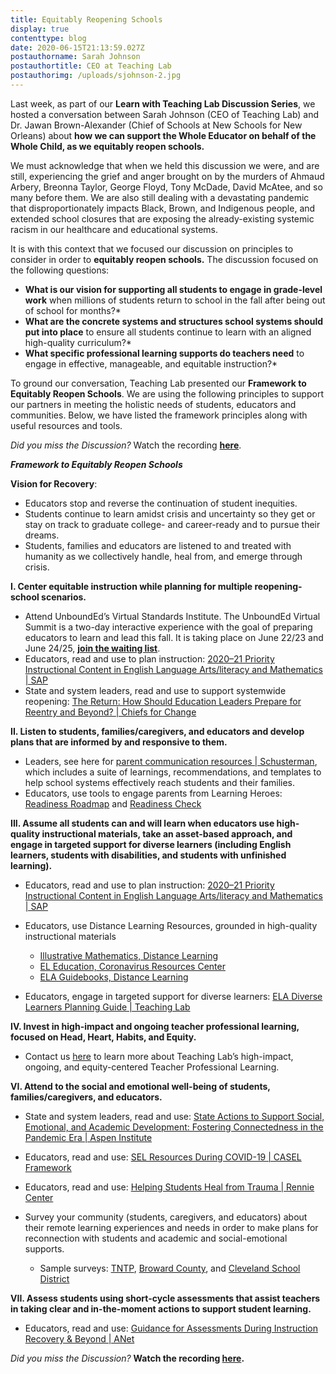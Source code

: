 ```yaml
---
title: Equitably Reopening Schools
display: true
contenttype: blog
date: 2020-06-15T21:13:59.027Z
postauthorname: Sarah Johnson
postauthortitle: CEO at Teaching Lab
postauthorimg: /uploads/sjohnson-2.jpg
---
```

Last week, as part of our **Learn with Teaching Lab Discussion Series**, we hosted a conversation between Sarah Johnson (CEO of Teaching Lab) and Dr. Jawan Brown-Alexander (Chief of Schools at New Schools for New Orleans) about **how we can support the Whole Educator on behalf of the Whole Child, as we equitably reopen schools.** 

We must acknowledge that when we held this discussion we were, and are still, experiencing the grief and anger brought on by the murders of Ahmaud Arbery, Breonna Taylor, George Floyd, Tony McDade, David McAtee, and so many before them. We are also still dealing with a devastating pandemic that disproportionately impacts Black, Brown, and Indigenous people, and extended school closures that are exposing the already-existing systemic racism in our healthcare and educational systems.

It is with this context that we focused our discussion on principles to consider in order to **equitably reopen schools.** The discussion focused on the following questions:

* **What is our vision for supporting all students to engage in grade-level work** when millions of students return to school in the fall after being out of school for months?*
* **What are the concrete systems and structures school systems should put into place** to ensure all students continue to learn with an aligned high-quality curriculum?*
* **What specific professional learning supports do teachers need** to engage in effective, manageable, and equitable instruction?*

To ground our conversation, Teaching Lab presented our **Framework to Equitably Reopen Schools**. We are using the following principles to support our partners in meeting the holistic needs of students, educators and communities. Below, we have listed the framework principles along with useful resources and tools. 

*Did you miss the Discussion?* Watch the recording **[here](https://us02web.zoom.us/rec/play/uZwoIb-h-zk3SYXA4wSDUPErW9W7fKqs0nccrqFZzE_kAXMFZgKmMOBDMOQCgDm92DtC2CVaToiC8LFL)**.

***Framework to Equitably Reopen Schools***

**Vision for Recovery**:

* Educators stop and reverse the continuation of student inequities.
* Students continue to learn amidst crisis and uncertainty so they get or stay on track to graduate college- and career-ready and to pursue their dreams.
* Students, families and educators are listened to and treated with humanity as we collectively handle, heal from, and emerge through crisis.

**I. Center equitable instruction while planning for multiple reopening-school scenarios.**

* Attend UnboundEd’s Virtual Standards Institute. The UnboundEd Virtual Summit is a two-day interactive experience with the goal of preparing educators to learn and lead this fall. It is taking place on June 22/23 and June 24/25, **[join the waiting list](https://bit.ly/3dYPjbO)**.
* Educators, read and use to plan instruction: [2020–21 Priority Instructional Content in English Language Arts/literacy and Mathematics | SAP](https://achievethecore.org/page/3267/2020-21-priority-instructional-content-in-english-language-arts-literacy-and-mathematics)
* State and system leaders, read and use to support systemwide reopening: [The Return: How Should Education Leaders Prepare for Reentry and Beyond? | Chiefs for Change](https://chiefsforchange.org/wp-content/uploads/2020/05/CFC-TheReturn_5-13-20.pdf)

**II. Listen to students, families/caregivers, and educators and develop plans that are informed by and responsive to them.**

* Leaders, see here for [parent communication resources | Schusterman](https://www.schusterman.org/national-education/covid-19-response-toolkit-for-school-communicators), which includes a suite of learnings, recommendations, and templates to help school systems effectively reach students and their families.
* Educators, use tools to engage parents from Learning Heroes: [Readiness Roadmap](https://bealearninghero.org/readiness-roadmap/) and [Readiness Check](https://bealearninghero.org/readiness-check/)

**III. Assume all students can and will learn when educators use high-quality instructional materials, take an asset-based approach, and engage in targeted support for diverse learners (including English learners, students with disabilities, and students with unfinished learning).**

* Educators, read and use to plan instruction: [2020–21 Priority Instructional Content in English Language Arts/literacy and Mathematics | SAP](https://achievethecore.org/page/3267/2020-21-priority-instructional-content-in-english-language-arts-literacy-and-mathematics)
* Educators, use Distance Learning Resources, grounded in high-quality instructional materials 

  * [Illustrative Mathematics, Distance Learning](https://www.illustrativemathematics.org/distance-learning/)
  * [EL Education, Coronavirus Resources Center](https://eleducation.org/what-we-offer/coronavirus-resource-center)
  * [ELA Guidebooks, Distance Learning](https://www.louisianabelieves.com/resources/library/docs/default-source/strong-start-2020/louisiana-ela-guidebooks---distance-learning)
* Educators, engage in targeted support for diverse learners: [ELA Diverse Learners Planning Guide | Teaching Lab](https://drive.google.com/file/d/1QUJ2zNeXVcXRYoSOVGdWtyHzM9HiJPMV/view)

**IV. Invest in high-impact and ongoing teacher professional learning, focused on Head, Heart, Habits, and Equity.**

* Contact us [here](mailto:sheena.lights@teachinglab.org) to learn more about Teaching Lab’s high-impact, ongoing, and equity-centered Teacher Professional Learning.

**VI. Attend to the social and emotional well-being of students, families/caregivers, and educators.**

* State and system leaders, read and use: [State Actions to Support Social, Emotional, and Academic Development: Fostering Connectedness in the Pandemic Era | Aspen Institute](https://assets.aspeninstitute.org/content/uploads/2020/05/AESP-State-SEAD-Actions-for-COVID-19.pdf?_ga=2.30687928.668129938.1588872364-718475952.1588872364)
* Educators, read and use: [SEL Resources During COVID-19 | CASEL Framework](https://casel.org/resources-covid/)
* Educators, read and use: [Helping Students Heal from Trauma | Rennie Center](https://rise.articulate.com/share/x3cUbqJwr32l36JbrpDsIdLkht_RvA3j#/)
* Survey your community (students, caregivers, and educators) about their remote learning experiences and needs in order to make plans for reconnection with students and academic and social-emotional supports.

  * Sample surveys: [TNTP](https://tntp.org/covid-19-school-response-toolkit/view/covid-19-support-survey-questions), [Broward County](https://www.browardschools.com/distancesurvey), and [Cleveland School District](https://www.erstrategies.org/cms/files/4519-cleveland-surveys.pdf)

**VII. Assess students using short-cycle assessments that assist teachers in taking clear and in-the-moment actions to support student learning.**

* Educators, read and use: [Guidance for Assessments During Instruction Recovery & Beyond | ANet](https://www.achievementnetwork.org/anetblog/assessments-during-instructional-recovery)

*Did you miss the Discussion?* **Watch the recording [here](https://us02web.zoom.us/rec/play/uZwoIb-h-zk3SYXA4wSDUPErW9W7fKqs0nccrqFZzE_kAXMFZgKmMOBDMOQCgDm92DtC2CVaToiC8LFL).**